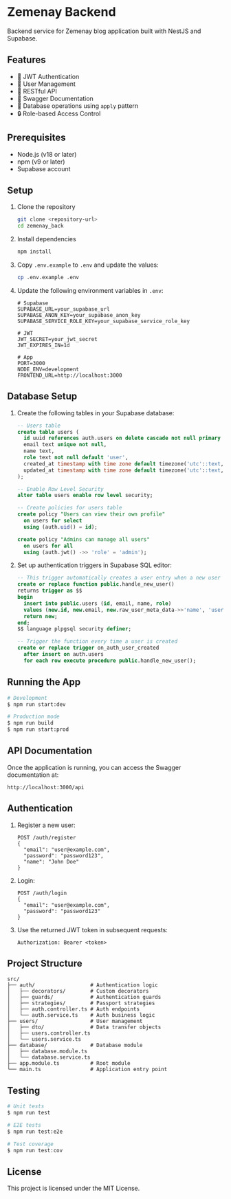 # Zemenay Backend

Backend service for Zemenay blog application built with NestJS and Supabase.

## Features

- 🔐 JWT Authentication
- 👥 User Management
- 🚀 RESTful API
- 📝 Swagger Documentation
- 🔄 Database operations using `apply` pattern
- 🔒 Role-based Access Control

## Prerequisites

- Node.js (v18 or later)
- npm (v9 or later)
- Supabase account

## Setup

1. Clone the repository
   ```bash
   git clone <repository-url>
   cd zemenay_back
   ```

2. Install dependencies
   ```bash
   npm install
   ```

3. Copy `.env.example` to `.env` and update the values:
   ```bash
   cp .env.example .env
   ```

4. Update the following environment variables in `.env`:
   ```env
   # Supabase
   SUPABASE_URL=your_supabase_url
   SUPABASE_ANON_KEY=your_supabase_anon_key
   SUPABASE_SERVICE_ROLE_KEY=your_supabase_service_role_key
   
   # JWT
   JWT_SECRET=your_jwt_secret
   JWT_EXPIRES_IN=1d
   
   # App
   PORT=3000
   NODE_ENV=development
   FRONTEND_URL=http://localhost:3000
   ```

## Database Setup

1. Create the following tables in your Supabase database:

   ```sql
   -- Users table
   create table users (
     id uuid references auth.users on delete cascade not null primary key,
     email text unique not null,
     name text,
     role text not null default 'user',
     created_at timestamp with time zone default timezone('utc'::text, now()) not null,
     updated_at timestamp with time zone default timezone('utc'::text, now()) not null
   );
   
   -- Enable Row Level Security
   alter table users enable row level security;
   
   -- Create policies for users table
   create policy "Users can view their own profile"
     on users for select
     using (auth.uid() = id);
   
   create policy "Admins can manage all users"
     on users for all
     using (auth.jwt() ->> 'role' = 'admin');
   ```

2. Set up authentication triggers in Supabase SQL editor:

   ```sql
   -- This trigger automatically creates a user entry when a new user signs up via Supabase Auth.
   create or replace function public.handle_new_user()
   returns trigger as $$
   begin
     insert into public.users (id, email, name, role)
     values (new.id, new.email, new.raw_user_meta_data->>'name', 'user');
     return new;
   end;
   $$ language plpgsql security definer;
   
   -- Trigger the function every time a user is created
   create or replace trigger on_auth_user_created
     after insert on auth.users
     for each row execute procedure public.handle_new_user();
   ```

## Running the App

```bash
# Development
$ npm run start:dev

# Production mode
$ npm run build
$ npm run start:prod
```

## API Documentation

Once the application is running, you can access the Swagger documentation at:

```
http://localhost:3000/api
```

## Authentication

1. Register a new user:
   ```
   POST /auth/register
   {
     "email": "user@example.com",
     "password": "password123",
     "name": "John Doe"
   }
   ```

2. Login:
   ```
   POST /auth/login
   {
     "email": "user@example.com",
     "password": "password123"
   }
   ```

3. Use the returned JWT token in subsequent requests:
   ```
   Authorization: Bearer <token>
   ```

## Project Structure

```
src/
├── auth/                  # Authentication logic
│   ├── decorators/        # Custom decorators
│   ├── guards/            # Authentication guards
│   ├── strategies/        # Passport strategies
│   ├── auth.controller.ts # Auth endpoints
│   └── auth.service.ts    # Auth business logic
├── users/                 # User management
│   ├── dto/               # Data transfer objects
│   ├── users.controller.ts
│   └── users.service.ts
├── database/              # Database module
│   ├── database.module.ts
│   └── database.service.ts
├── app.module.ts          # Root module
└── main.ts                # Application entry point
```

## Testing

```bash
# Unit tests
$ npm run test

# E2E tests
$ npm run test:e2e

# Test coverage
$ npm run test:cov
```

## License

This project is licensed under the MIT License.
